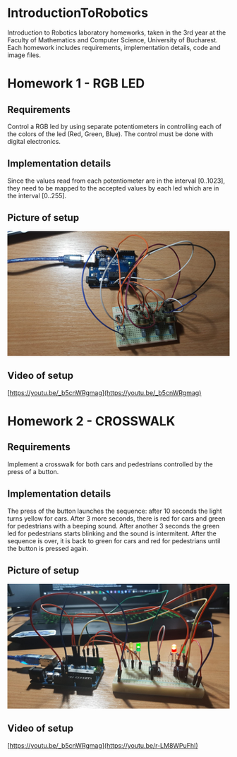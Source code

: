 # IntroductionToRobotics
 Introduction to Robotics laboratory homeworks, taken in the 3rd year at the Faculty of Mathematics and Computer Science, University of Bucharest. Each homework includes requirements, implementation details, code and image files.
 
 # Homework 1 - RGB LED
 
## Requirements

Control a RGB led by using separate potentiometers in controlling each of the colors of the led (Red, Green, Blue). The control must be done with digital electronics.

## Implementation details

Since the values read from each potentiometer are in the interval [0..1023], they need to be mapped to the accepted values by each led which are in the interval [0..255].

## Picture of setup
![](https://github.com/StefaniaCarutasu/IntroductionToRobotics/blob/main/Homework%201/SetupPicture.jpeg)

## Video of setup
[https://youtu.be/_b5cnWRgmag](https://youtu.be/_b5cnWRgmag)


 # Homework 2 - CROSSWALK
 
## Requirements

Implement a crosswalk for both cars and pedestrians controlled by the press of a button. 

## Implementation details

The press of the button launches the sequence: after 10 seconds the light turns yellow for cars. After 3 more seconds, there is red for cars and green for pedestrians with a beeping sound. After another 3 seconds the green led for pedestrians starts blinking and the sound is intermitent. After the sequence is over, it is back to green for cars and red for pedestrians until the button is pressed again. 

## Picture of setup
![](https://github.com/StefaniaCarutasu/IntroductionToRobotics/blob/main/Homework%202/setup_picture.jpeg)

## Video of setup
[https://youtu.be/_b5cnWRgmag](https://youtu.be/r-LM8WPuFhI)

